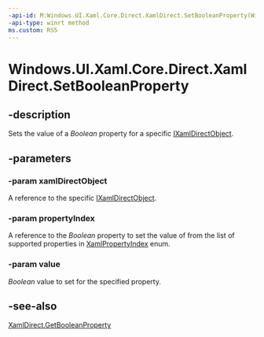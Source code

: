```yaml
---
-api-id: M:Windows.UI.Xaml.Core.Direct.XamlDirect.SetBooleanProperty(Windows.UI.Xaml.Core.Direct.IXamlDirectObject,Windows.UI.Xaml.Core.Direct.XamlPropertyIndex,System.Boolean)
-api-type: winrt method
ms.custom: RS5
---
```


<!-- Method syntax.
public void XamlDirect.SetBooleanProperty(IXamlDirectObject xamlDirectObject, XamlPropertyIndex propertyIndex, _Boolean_ value)
-->

# Windows.UI.Xaml.Core.Direct.XamlDirect.SetBooleanProperty

## -description
Sets the value of a _Boolean_ property for a specific [IXamlDirectObject](ixamldirectobject.md).

## -parameters
### -param xamlDirectObject
A reference to the specific [IXamlDirectObject](ixamldirectobject.md).

### -param propertyIndex
A reference to the _Boolean_ property to set the value of from the list of supported properties in [XamlPropertyIndex](xamlpropertyindex.md) enum.

### -param value
_Boolean_ value to set for the specified property.

## -see-also
[XamlDirect.GetBooleanProperty](xamldirect_getbooleanproperty_1945470561.md)
